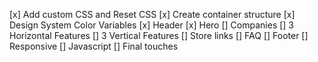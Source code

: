 [x] Add custom CSS and Reset CSS
[x] Create container structure
[x] Design System Color Variables
[x] Header
[x] Hero
[] Companies
[] 3 Horizontal Features
[] 3 Vertical Features
[] Store links
[] FAQ
[] Footer
[] Responsive
[] Javascript
[] Final touches